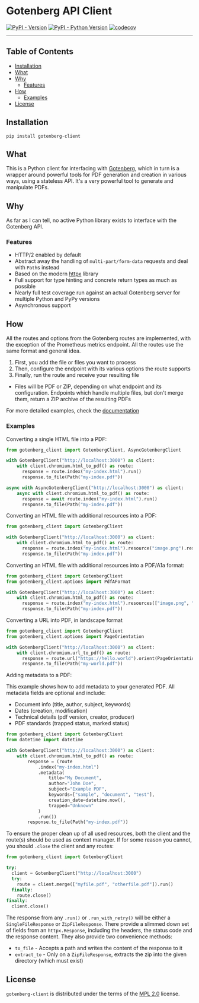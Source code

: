 # Gotenberg API Client

[![PyPI - Version](https://img.shields.io/pypi/v/gotenberg-client.svg)](https://pypi.org/project/gotenberg-client)
[![PyPI - Python Version](https://img.shields.io/pypi/pyversions/gotenberg-client.svg)](https://pypi.org/project/gotenberg-client)
[![codecov](https://codecov.io/gh/stumpylog/gotenberg-client/graph/badge.svg?token=PH25G91Q6J)](https://codecov.io/gh/stumpylog/gotenberg-client)

---

## Table of Contents

- [Installation](#installation)
- [What](#what)
- [Why](#why)
  - [Features](#features)
- [How](#how)
  - [Examples](#examples)
- [License](#license)

## Installation

```console
pip install gotenberg-client
```

## What

This is a Python client for interfacing with [Gotenberg](https://gotenberg.dev/), which in turn is a wrapper around
powerful tools for PDF generation and creation in various ways, using a stateless API. It's a very powerful tool
to generate and manipulate PDFs.

## Why

As far as I can tell, no active Python library exists to interface with the Gotenberg API.

### Features

- HTTP/2 enabled by default
- Abstract away the handling of `multi-part/form-data` requests and deal with `Path`s instead
- Based on the modern [httpx](https://github.com/encode/httpx) library
- Full support for type hinting and concrete return types as much as possible
- Nearly full test coverage run against an actual Gotenberg server for multiple Python and PyPy versions
- Asynchronous support

## How

All the routes and options from the Gotenberg routes are implemented, with the exception of the Prometheus metrics
endpoint. All the routes use the same format and general idea.

1. First, you add the file or files you want to process
1. Then, configure the endpoint with its various options the route supports
1. Finally, run the route and receive your resulting file

- Files will be PDF or ZIP, depending on what endpoint and its configuration. Endpoints which handle
  multiple files, but don't merge them, return a ZIP archive of the resulting PDFs

For more detailed examples, check the [documentation](https://stumpylog.github.io/gotenberg-client/latest/)

### Examples

Converting a single HTML file into a PDF:

```python
from gotenberg_client import GotenbergClient, AsyncGotenbergClient

with GotenbergClient("http://localhost:3000") as client:
    with client.chromium.html_to_pdf() as route:
      response = route.index("my-index.html").run()
      response.to_file(Path("my-index.pdf"))

async with AsyncGotenbergClient("http://localhost:3000") as client:
    async with client.chromium.html_to_pdf() as route:
      response = await route.index("my-index.html").run()
      response.to_file(Path("my-index.pdf"))
```

Converting an HTML file with additional resources into a PDF:

```python
from gotenberg_client import GotenbergClient

with GotenbergClient("http://localhost:3000") as client:
    with client.chromium.html_to_pdf() as route:
      response = route.index("my-index.html").resource("image.png").resource("style.css").run()
      response.to_file(Path("my-index.pdf"))
```

Converting an HTML file with additional resources into a PDF/A1a format:

```python
from gotenberg_client import GotenbergClient
from gotenberg_client.options import PdfAFormat

with GotenbergClient("http://localhost:3000") as client:
    with client.chromium.html_to_pdf() as route:
      response = route.index("my-index.html").resources(["image.png", "style.css"]).pdf_format(PdfAFormat.A2b).run()
      response.to_file(Path("my-index.pdf"))
```

Converting a URL into PDF, in landscape format

```python
from gotenberg_client import GotenbergClient
from gotenberg_client.options import PageOrientation

with GotenbergClient("http://localhost:3000") as client:
    with client.chromium.url_to_pdf() as route:
      response = route.url("https://hello.world").orient(PageOrientation.Landscape).run()
      response.to_file(Path("my-world.pdf"))
```

Adding metadata to a PDF:

This example shows how to add metadata to your generated PDF. All metadata fields are optional and include:

- Document info (title, author, subject, keywords)
- Dates (creation, modification)
- Technical details (pdf version, creator, producer)
- PDF standards (trapped status, marked status)

```python
from gotenberg_client import GotenbergClient
from datetime import datetime

with GotenbergClient("http://localhost:3000") as client:
    with client.chromium.html_to_pdf() as route:
        response = (route
            .index("my-index.html")
            .metadata(
                title="My Document",
                author="John Doe",
                subject="Example PDF",
                keywords=["sample", "document", "test"],
                creation_date=datetime.now(),
                trapped="Unknown"
            )
            .run())
        response.to_file(Path("my-index.pdf"))
```

To ensure the proper clean up of all used resources, both the client and the route(s) should be
used as context manager. If for some reason you cannot, you should `.close` the client and any
routes:

```python
from gotenberg_client import GotenbergClient

try:
  client = GotenbergClient("http://localhost:3000")
  try:
    route = client.merge(["myfile.pdf", "otherfile.pdf"]).run()
  finally:
    route.close()
finally:
  client.close()
```

The response from any `.run()` or `.run_with_retry()` will be either a `SingleFileResponse` or `ZipFileResponse`.
There provide a slimmed down set of fields from an `httpx.Response`, including the headers, the status code and
the response content. They also provide two convenience methods:

- `to_file` - Accepts a path and writes the content of the response to it
- `extract_to` - Only on a `ZipFileResponse`, extracts the zip into the given directory (which must exist)

## License

`gotenberg-client` is distributed under the terms of the [MPL 2.0](https://spdx.org/licenses/MPL-2.0.html) license.
